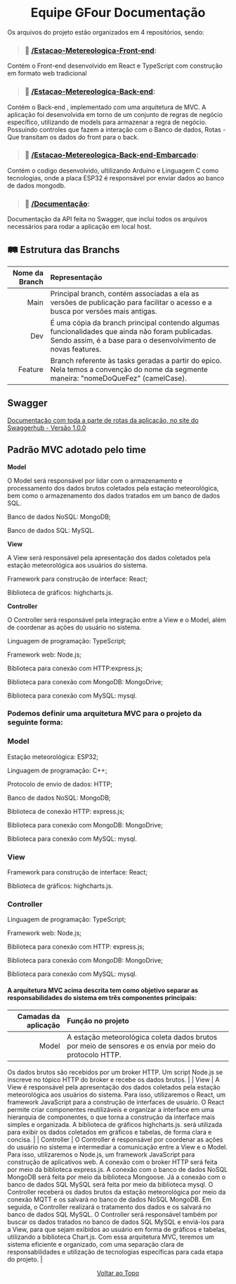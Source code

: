 <br id="topo">
<h1 align = "center"> Equipe GFour Documentação</h1>
<p align = "center">

Os arquivos do projeto estão organizados em 4 repositórios, sendo: 
 

> ### 📁 <a href="https://github.com/EquipeGfour/Estacao-Metereologica-Front-end">/Estacao-Metereologica-Front-end</a>:
Contém o Front-end desenvolvido em React e TypeScript com construção em formato web tradicional

> ### 📁 <a href="https://github.com/EquipeGfour/Estacao-Metereologica-Back-end">/Estacao-Metereologica-Back-end</a>:
Contém o Back-end , implementado com uma arquitetura de MVC. 
A aplicação foi desenvolvida em torno de um conjunto de regras de negócio específico, utilizando de models para armazenar a regra de negócio. Possuindo controles que fazem a interação com o Banco de dados, Rotas - Que transitam os dados do front para o back.

> ### 📁 <a href="https://github.com/EquipeGfour/Estacao-Metereologica-Back-end-Embarcado">/Estacao-Metereologica-Back-end-Embarcado</a>:
Contém o codigo desenvolvido, ultilizando Arduino e Linguagem C como tecnologias, onde a placa ESP32 é responsável por enviar dados ao banco de dados mongodb.
 
> ### 📁 <a href="https://github.com/EquipeGfour/API-4SemestreDSM-EstacaoMeteorologica">/Documentação</a>:
Documentação da API feita no Swagger, que inclui todos os arquivos necessários para rodar a aplicação em local host.


## :railway_track: Estrutura das Branchs

<div>
  
| Nome da Branch | Representação
| ---------------------: | :--------------------- | 
| Main | Principal branch, contém associadas a ela as versões de publicação para facilitar o acesso e a busca por versões mais antigas. |
| Dev | É uma cópia da branch principal contendo algumas funcionalidades que ainda não foram publicadas. Sendo assim, é a base para o desenvolvimento de novas features. |
| Feature | Branch referente às tasks geradas a partir do epico. Nela temos a convenção do nome da segmente maneira: "nomeDoQueFez" (camelCase). |

 
 ## Swagger
   
 [Documentação com toda a parte de rotas da aplicação, no site do Swaggerhub - Versão 1.0.0](https://app.swaggerhub.com/apis-docs/VINIZEUS2002/api-tec_sus/1.0.0)

 ## Padrão MVC adotado pelo time

<b>Model</b>
  
O Model será responsável por lidar com o armazenamento e processamento dos dados brutos coletados pela estação meteorológica, bem como o armazenamento dos dados tratados em um banco de dados SQL.
 
Banco de dados NoSQL: MongoDB;
 
Banco de dados SQL: MySQL.

<b>View</b>

A View será responsável pela apresentação dos dados coletados pela estação meteorológica aos usuários do sistema.
 
Framework para construção de interface: React;
 
Biblioteca de gráficos: highcharts.js.

<b>Controller</b>

O Controller será responsável pela integração entre a View e o Model, além de coordenar as ações do usuário no sistema.

 Linguagem de programação: TypeScript;

 Framework web: Node.js;

 Biblioteca para conexão com HTTP:express.js;

 Biblioteca para conexão com MongoDB: MongoDrive;

 Biblioteca para conexão com MySQL: mysql.

### Podemos definir uma arquitetura MVC para o projeto da seguinte forma:

### Model

Estação meteorológica: ESP32;
 
Linguagem de programação: C++;
 
Protocolo de envio de dados: HTTP;
 
Banco de dados NoSQL: MongoDB;
 
Biblioteca de conexão HTTP: express.js;
 
Biblioteca para conexão com MongoDB: MongoDrive;
 
Biblioteca para conexão com MySQL: mysql.

### View

Framework para construção de interface: React;
 
Biblioteca de gráficos: highcharts.js.

### Controller

Linguagem de programação: TypeScript;
 
Framework web: Node.js;
 
Biblioteca para conexão com HTTP: express.js;
 
Biblioteca para conexão com MongoDB: MongoDrive;
 
Biblioteca para conexão com MySQL: mysql.

#### A arquitetura MVC acima descrita tem como objetivo separar as responsabilidades do sistema em três componentes principais:

 | Camadas da aplicação | Função no projeto
| ---------------------: | :--------------------- | 
| Model | A estação meteorológica coleta dados brutos por meio de sensores e os envia por meio do protocolo HTTP.
Os dados brutos são recebidos por um broker HTTP.
Um script Node.js se inscreve no tópico HTTP do broker e recebe os dados brutos. |
| View | A View é responsável pela apresentação dos dados coletados pela estação meteorológica aos usuários do sistema. Para isso, utilizaremos o React, um framework JavaScript para a construção de interfaces de usuário.
O React permite criar componentes reutilizáveis e organizar a interface em uma hierarquia de componentes, o que torna a construção da interface mais simples e organizada.
A biblioteca de gráficos  highcharts.js. será utilizada para exibir os dados coletados em gráficos e tabelas, de forma clara e concisa. |
| Controller | O Controller é responsável por coordenar as ações do usuário no sistema e intermediar a comunicação entre a View e o Model. Para isso, utilizaremos o Node.js, um framework JavaScript para construção de aplicativos web.
A conexão com o broker HTTP será feita por meio da biblioteca express.js. A conexão com o banco de dados NoSQL MongoDB será feita por meio da biblioteca Mongoose. Já a conexão com o banco de dados SQL MySQL será feita por meio da biblioteca mysql.
O Controller receberá os dados brutos da estação meteorológica por meio da conexão MQTT e os salvará no banco de dados NoSQL MongoDB. Em seguida, o Controller realizará o tratamento dos dados e os salvará no banco de dados SQL MySQL.
O Controller será responsável também por buscar os dados tratados no banco de dados SQL MySQL e enviá-los para a View, para que sejam exibidos ao usuário em forma de gráficos e tabelas, utilizando a biblioteca Chart.js.
Com essa arquitetura MVC, teremos um sistema eficiente e organizado, com uma separação clara de responsabilidades e utilização de tecnologias específicas para cada etapa do projeto. |
 


<p align="center"><a href="#topo">Voltar ao Topo</p> 
